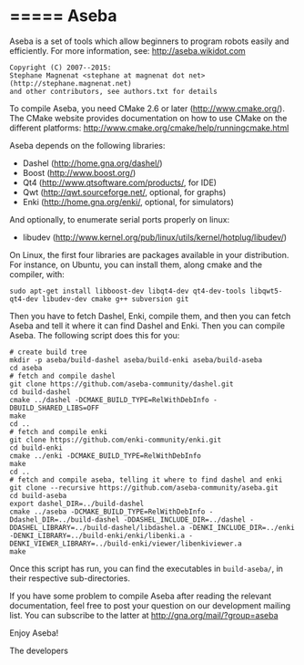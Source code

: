 =====
Aseba
=====

Aseba is a set of tools which allow beginners to program robots easily and efficiently.
For more information, see: http://aseba.wikidot.com

	Copyright (C) 2007--2015:
	Stephane Magnenat <stephane at magnenat dot net>
	(http://stephane.magnenat.net)
	and other contributors, see authors.txt for details


To compile Aseba, you need CMake 2.6 or later (http://www.cmake.org/).
The CMake website provides documentation on how to use CMake on the different
platforms: http://www.cmake.org/cmake/help/runningcmake.html

Aseba depends on the following libraries:
- Dashel (http://home.gna.org/dashel/)
- Boost (http://www.boost.org/)
- Qt4 (http://www.qtsoftware.com/products/, for IDE)
- Qwt (http://qwt.sourceforge.net/, optional, for graphs)
- Enki (http://home.gna.org/enki/, optional, for simulators)

And optionally, to enumerate serial ports properly on linux:
- libudev (http://www.kernel.org/pub/linux/utils/kernel/hotplug/libudev/)

On Linux, the first four libraries are packages available in your distribution. For instance, on Ubuntu, you can install them, along cmake and the compiler, with:

	sudo apt-get install libboost-dev libqt4-dev qt4-dev-tools libqwt5-qt4-dev libudev-dev cmake g++ subversion git

Then you have to fetch Dashel, Enki, compile them, and then you can fetch Aseba and tell it where it can find Dashel and Enki. Then you can compile Aseba. The following script does this for you:

	# create build tree
	mkdir -p aseba/build-dashel aseba/build-enki aseba/build-aseba
	cd aseba
	# fetch and compile dashel
	git clone https://github.com/aseba-community/dashel.git
	cd build-dashel
	cmake ../dashel -DCMAKE_BUILD_TYPE=RelWithDebInfo -DBUILD_SHARED_LIBS=OFF
	make
	cd ..
	# fetch and compile enki
	git clone https://github.com/enki-community/enki.git
	cd build-enki
	cmake ../enki -DCMAKE_BUILD_TYPE=RelWithDebInfo
	make
	cd ..
	# fetch and compile aseba, telling it where to find dashel and enki
	git clone --recursive https://github.com/aseba-community/aseba.git
	cd build-aseba
	export dashel_DIR=../build-dashel
	cmake ../aseba -DCMAKE_BUILD_TYPE=RelWithDebInfo -Ddashel_DIR=../build-dashel -DDASHEL_INCLUDE_DIR=../dashel -DDASHEL_LIBRARY=../build-dashel/libdashel.a -DENKI_INCLUDE_DIR=../enki -DENKI_LIBRARY=../build-enki/enki/libenki.a -DENKI_VIEWER_LIBRARY=../build-enki/viewer/libenkiviewer.a
	make

Once this script has run, you can find the executables in `build-aseba/`, in their respective sub-directories. 

If you have some problem to compile Aseba after reading the relevant
documentation, feel free to post your question on our development mailing
list. You can subscribe to the latter at http://gna.org/mail/?group=aseba

Enjoy Aseba!

The developers
